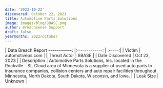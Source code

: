 ```yaml
---
date: '2023-10-22'
discovered: October 22, 2023
title: Automotive Parts Solutions
image: images/blog/8BASE.png
author: Breachsense Support
draft: false
yearmonths: 2023/october
---
```



| Data Breach Report
------------:     |:-------------:    | :-----:|
| Victim      | automotiveps.com      | 
| Threat Actor      | 8BASE      | 
| Date Discovered      | Oct 22, 2023      | 
| Description      | Automotive Parts Solutions, Inc. located in the Rockville - St. Cloud area of Minnesota is a supplier of used auto parts to insurance companies, collision centers and auto repair facilities throughout Minnesota, North Dakota, South Dakota, Wisconsin, and Iowa.      | 
| Leak Size      | Unknown      | 

